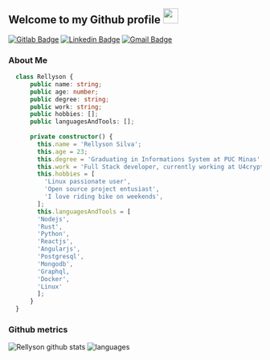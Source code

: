 ## Welcome to my Github profile <img height="30" src="https://i.imgur.com/yYqn19R.gif" />

[![Gitlab Badge](https://img.shields.io/static/v1?message=rellyson&logo=gitlab&labelColor=FF5214&color=FF5214&logoColor=white&label=%20)](https://gitlab.com/rellyson)
[![Linkedin Badge](https://img.shields.io/static/v1?message=rellysonsilva&logo=linkedin&labelColor=1182c3&color=1182c3&logoColor=white&label=%20)](https://www.linkedin.com/in/rellysonsilva/) 
[![Gmail Badge](https://img.shields.io/static/v1?message=rellysonsilva@gmail.com&logo=gmail&labelColor=C14438&color=C14438&logoColor=white&label=%20)](mailto:rellysonsilva@gmail.com)

### About Me

``` Typescript
  class Rellyson {
      public name: string;
      public age: number;
      public degree: string;
      public work: string;
      public hobbies: [];
      public languagesAndTools: [];
      
      private constructor() {
        this.name = 'Rellyson Silva';
        this.age = 23;
        this.degree = 'Graduating in Informations System at PUC Minas';
        this.work = 'Full Stack developer, currently working at U4crypto';
        this.hobbies = [
          'Linux passionate user',
          'Open source project entusiast',
          'I love riding bike on weekends',
        ];
        this.languagesAndTools = [
        'Nodejs',
        'Rust',
        'Python',
        'Reactjs',
        'Angularjs',
        'Postgresql',
        'Mongodb',
        'Graphql,
        'Docker',
        'Linux'
        ];
      }
  }

```

### Github  metrics
![Rellyson github stats](https://github-readme-stats.vercel.app/api?username=rellyson&hide=["issues"]&&theme=react)
![languages](https://github-readme-stats.vercel.app/api/top-langs/?username=rellyson&hide=scss&layout=compact&theme=radical&title_color=2ED3EA)

<!--
**rellyson/rellyson** is a ✨ _special_ ✨ repository because its `README.md` (this file) appears on your GitHub profile.

Here are some ideas to get you started:

- 🔭 I’m currently working on ...
- 🌱 I’m currently learning ...
- 👯 I’m looking to collaborate on ...
- 🤔 I’m looking for help with ...
- 💬 Ask me about ...
- 📫 How to reach me: ...
- 😄 Pronouns: ...
- ⚡ Fun fact: ...
-->
